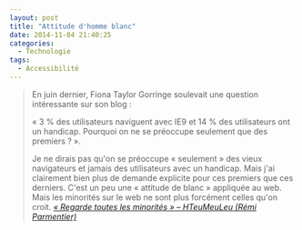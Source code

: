```yaml
---
layout: post
title: "Attitude d'homme blanc"
date: 2014-11-04 21:40:25
categories:
  - Technologie
tags:
  - Accessibilité
---
```


> En juin dernier, Fiona Taylor Gorringe soulevait une question intéressante sur son blog&nbsp;: 
>
> « 3 % des utilisateurs naviguent avec IE9 et 14 % des utilisateurs ont un handicap. Pourquoi on ne se préoccupe seulement que des premiers&nbsp;? ». 
>
> Je ne dirais pas qu'on se préoccupe « seulement » des vieux navigateurs et jamais des utilisateurs avec un handicap. Mais j'ai clairement bien plus de demande explicite pour ces premiers que ces derniers. C'est un peu une « attitude de blanc » appliquée au web. Mais les minorités sur le web ne sont plus forcément celles qu'on croit.
>   <cite>[«&nbsp;Regarde toutes les minorités&nbsp;» – HTeuMeuLeu (Rémi Parmentier)](http://www.hteumeuleu.fr/regarde-toutes-les-minorites/ "&laquo;&nbsp;Regarde toutes les minorités&nbsp;&raquo; – HTeuMeuLeu (Rémi Parmentier)")</cite>